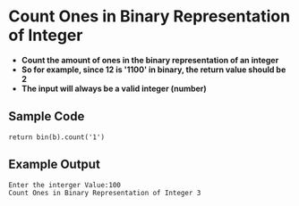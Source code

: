 # Count Ones in Binary Representation of Integer
- **Count the amount of ones in the binary representation of an integer**
- **So for example, since 12 is '1100' in binary, the return value should be 2**
- **The input will always be a valid integer (number)**
## Sample Code
```
return bin(b).count('1')
```
## Example Output
```
Enter the interger Value:100
Count Ones in Binary Representation of Integer 3
```
